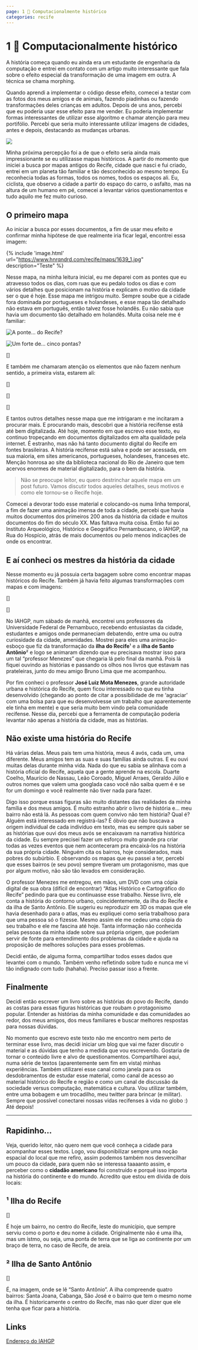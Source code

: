 ```yaml
---
page: 1 🦀 Computacionalmente histórico
categories: recife
---
```


1 🦀 Computacionalmente histórico
===

A história começa quando eu ainda era um estudante de engenharia da computação e entrei em contato com um artigo muito interessante que fala sobre o efeito especial da transformação de uma imagem em outra. A técnica se chama morphing.

Quando aprendi a implementar o código desse efeito, comecei a testar com as fotos dos meus amigos e de animais, fazendo piadinhas ou fazendo transformações deles crianças em adultos. Depois de uns anos, percebi que eu poderia usar esse efeito para me vender. Eu poderia implementar formas interessantes de utilizar esse algoritmo e chamar atenção para meu portifólio. Percebi que seria muito interessante utilizar imagens de cidades, antes e depois, destacando as mudanças urbanas.

![](https://www.hnrqndrd.com/recife/morphing/guararapes1940.gif)

Minha próxima percepção foi a de que o efeito seria ainda mais impressionante se eu utilizasse mapas históricos. A partir do momento que iniciei a busca por mapas antigos do Recife, cidade que nasci e fui criado, entrei em um planeta tão familiar e tão desconhecido ao mesmo tempo. Eu reconhecia todas as formas, todos os nomes, todos os espaços ali. Eu, ciclista, que observo a cidade a partir do espaço do carro, o asfalto, mas na altura de um humano em pé, comecei a levantar vários questionamentos e tudo aquilo me fez muito curioso.

O primeiro mapa
---
Ao iniciar a busca por esses documentos, a fim de usar meu efeito e confirmar minha hipótese de que realmente iria ficar legal, encontrei essa imagem:

{% include 'image.html' url="https://www.hnrqndrd.com/recife/maps/1639_1.jpg" description="Teste" %}

Nesse mapa, na minha leitura inicial, eu me deparei com as pontes que eu atravesso todos os dias, com ruas que eu pedalo todos os dias e com vários detalhes que posicionam na história e explicam o motivo da cidade ser o que é hoje. Esse mapa me intrigou muito. Sempre soube que a cidade fora dominada por portugueses e holandeses, e esse mapa tão detalhado não estava em português, então talvez fosse holandês. Eu não sabia que havia um documento tão detalhado em holandês. Muita coisa nele me é familiar:

![A ponte… do Recife?](https://www.hnrqndrd.com/recife/posts/01/01.png)

![Um forte de… cinco pontas?](https://www.hnrqndrd.com/recife/posts/01/02.png)

[]

E também me chamaram atenção os elementos que não fazem nenhum sentido, a primeira vista, estarem ali:

[]

[]

[]

E tantos outros detalhes nesse mapa que me intrigaram e me incitaram a procurar mais. E procurando mais, descobri que a história recifense está até bem digitalizada. Até hoje, momento em que escrevo esse texto, eu continuo tropeçando em documentos digitalizados em alta qualidade pela internet. É estranho, mas não há tanto documento digital do Recife em fontes brasileiras. A história recifense está salva e pode ser acessada, em sua maioria, em sites americanos, portugueses, holandeses, franceses etc. Menção honrosa ao site da biblioteca nacional do Rio de Janeiro que tem acervos enormes de material digitalizado, para o bem da história.

> Não se preocupe leitor, eu quero destrinchar aquele mapa em um post futuro. Vamos discutir todos aqueles detalhes, seus motivos e como ele tornou-se o Recife hoje.

Comecei a devorar todo esse material e colocando-os numa linha temporal, a fim de fazer uma animação imensa de toda a cidade, percebi que havia muitos documentos dos primeiros 200 anos da história da cidade e muitos documentos do fim do século XX. Mas faltava muita coisa. Então fui ao Instituto Arqueológico, Histórico e Geográfico Pernambucano, o IAHGP, na Rua do Hospício, atrás de mais documentos ou pelo menos indicações de onde os encontrar.

E aí conheci os mestres da história da cidade
---
Nesse momento eu já possuia certa bagagem sobre como encontrar mapas históricos do Recife. Também já havia feito algumas transformações com mapas e com imagens:

[]

[]

No IAHGP, num sábado de manhã, encontrei uns professores da Universidade Federal de Pernambuco, recebendo entusiastas da cidade, estudantes e amigos onde permaneciam debatendo, entre uma ou outra curiosidade da cidade, amenidades. Mostrei para eles uma animação-esboço que fiz da transformação da **ilha do Recife**¹ e a **ilha de Santo Antônio**² e logo se animaram dizendo que eu precisava mostrar isso para um tal “professor Menezes” que chegaria lá pelo final da manhã. Pois lá fiquei ouvindo as histórias e passando os olhos nos livros que estavam nas prateleiras, junto do meu amigo Bruno Lima que me acompanhou.

Por fim conheci o professor **José Luiz Mota Menezes**, grande autoridade urbana e histórica do Recife, quem ficou interessado no que eu tinha desenvolvido (chegando ao ponto de citar a possibilidade de me ‘agraciar’ com uma bolsa para que eu desenvolvesse um trabalho que aparentemente ele tinha em mente) e que seria muito bem vindo pela comunidade recifense. Nesse dia, percebi que a ferramenta de computação poderia levantar não apenas a história da cidade, mas as histórias.

Não existe uma história do Recife
---
Há várias delas. Meus pais tem uma história, meus 4 avós, cada um, uma diferente. Meus amigos tem as suas e suas famílias ainda outras. E eu ouvi muitas delas durante minha vida. Nada do que eu sabia se alinhava com a história oficial do Recife, aquela que a gente aprende na escola. Duarte Coelho, Maurício de Nassau, Leão Coroado, Miguel Arraes, Geraldo Júlio e outros nomes que valem uma googlada caso você não saiba quem é e se for um domingo e você realmente não tiver nada para fazer.

Digo isso porque essas figuras são muito distantes das realidades da minha família e dos meus amigos. É muito estranho abrir o livro de história e… meu bairro não está lá. As pessoas com quem convivo não tem história? Qual é? Alguém está interessado em registrá-las? É óbvio que não buscava a origem individual de cada indivíduo em texto, mas eu sempre quis saber se as histórias que ouvi dos meus avós se encaixavam na narrativa histórica da cidade. Eu sempre precisei fazer um esforço muito grande pra criar todas as vezes eventos que nem aconteceram pra encaixá-los na história da sua própria cidade. Ninguém cita os bairros, hoje considerados, mais pobres do subúrbio. E observando os mapas que eu passei a ter, percebi que esses bairros (e seu povo) sempre tiveram um protagonismo, mas que por algum motivo, não são tão levados em consideração.

O professor Menezes me entregou, em mãos, um DVD com uma cópia digital de sua obra (difícil de encontrar) “Atlas Histórico e Cartográfico do Recife” pedindo para que eu continuasse esse trabalho. Nesse livro, ele conta a história do contorno urbano, coincidentemente, da ilha do Recife e da ilha de Santo Antônio. Ele sugeriu eu reproduzir em 3D os mapas que ele havia desenhado para o atlas, mas eu expliquei como seria trabalhoso para que uma pessoa só o fizesse. Mesmo assim ele me cedeu uma cópia do seu trabalho e ele me fascina até hoje. Tanta informação não conhecida pelas pessoas da minha idade sobre sua própria origem, que poderiam servir de fonte para entendimento dos problemas da cidade e ajuda na proposição de melhores soluções para esses problemas.

Decidi então, de alguma forma, compartilhar todos esses dados que levantei com o mundo. Também venho refletindo sobre tudo e nunca me vi tão indignado com tudo (hahaha). Preciso passar isso a frente.

Finalmente
---
Decidi então escrever um livro sobre as histórias do povo do Recife, dando as costas para essas figuras históricas que roubam o protagonismo popular. Entender as histórias da minha comunidade e das comunidades ao redor, dos meus amigos, dos meus familiares e buscar melhores respostas para nossas dúvidas.

No momento que escrevo este texto não me encontro nem perto de terminar esse livro, mas decidi iniciar um blog que vai me fazer discutir o material e as dúvidas que tenho a medida que vou escrevendo. Gostaria de tornar o conteúdo livre e alvo de questionamentos. Compartilharei aqui, numa série de textos (aparentemente sem fim em vista) minhas experiências. Também utilizarei esse canal como janela para os desdobramentos de estudar esse material, como canal de acesso ao material histórico do Recife e região e como um canal de discussão da sociedade versus computação, matemática e cultura. Vou utilizar também, entre uma bobagem e um trocadilho, meu twitter para brincar (e militar). Sempre que possível conectarei nossas vidas recifenses à vida no globo :) Até depois!

---

Rapidinho…
---

Veja, querido leitor, não quero nem que você conheça a cidade para acompanhar esses textos. Logo, vou disponibilizar sempre uma noção espacial do local que me refiro, assim podemos também nos desvencilhar um pouco da cidade, para quem não se interessa taaaanto assim, e perceber como o **cidadão americano** foi construído e porquê isso importa na história do continente e do mundo. Acredito que estou em dívida de dois locais:

¹ Ilha do Recife
---

[]

É hoje um bairro, no centro do Recife, leste do município, que sempre serviu como o porto e deu nome à cidade. Originalmente não é uma ilha, mas um ístmo, ou seja, uma ponta de terra que se liga ao continente por um braço de terra, no caso de Recife, de areia.

² Ilha de Santo Antônio
---

[]

É, na imagem, onde se lê “Santo Antônio”. A ilha compreende quatro bairros: Santa Joana, Cabanga, São José e o bairro que tem o mesmo nome da ilha. É historicamente o centro do Recife, mas não quer dizer que ele tenha que ficar para a história.

Links
---

[Endereço do IAHGP](https://goo.gl/maps/MP2vMSznkHdCxTCE9)